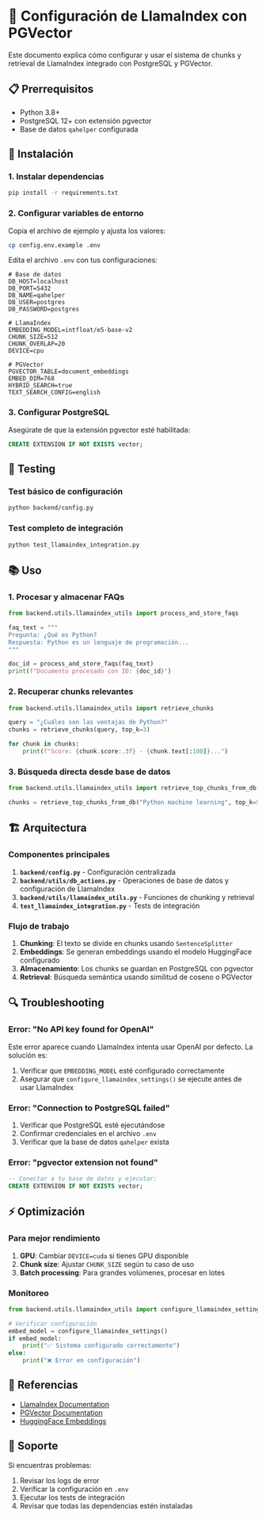# 🚀 Configuración de LlamaIndex con PGVector

Este documento explica cómo configurar y usar el sistema de chunks y retrieval de LlamaIndex integrado con PostgreSQL y PGVector.

## 📋 Prerrequisitos

- Python 3.8+
- PostgreSQL 12+ con extensión pgvector
- Base de datos `qahelper` configurada

## 🔧 Instalación

### 1. Instalar dependencias

```bash
pip install -r requirements.txt
```

### 2. Configurar variables de entorno

Copia el archivo de ejemplo y ajusta los valores:

```bash
cp config.env.example .env
```

Edita el archivo `.env` con tus configuraciones:

```env
# Base de datos
DB_HOST=localhost
DB_PORT=5432
DB_NAME=qahelper
DB_USER=postgres
DB_PASSWORD=postgres

# LlamaIndex
EMBEDDING_MODEL=intfloat/e5-base-v2
CHUNK_SIZE=512
CHUNK_OVERLAP=20
DEVICE=cpu

# PGVector
PGVECTOR_TABLE=document_embeddings
EMBED_DIM=768
HYBRID_SEARCH=true
TEXT_SEARCH_CONFIG=english
```

### 3. Configurar PostgreSQL

Asegúrate de que la extensión pgvector esté habilitada:

```sql
CREATE EXTENSION IF NOT EXISTS vector;
```

## 🧪 Testing

### Test básico de configuración

```bash
python backend/config.py
```

### Test completo de integración

```bash
python test_llamaindex_integration.py
```

## 📚 Uso

### 1. Procesar y almacenar FAQs

```python
from backend.utils.llamaindex_utils import process_and_store_faqs

faq_text = """
Pregunta: ¿Qué es Python?
Respuesta: Python es un lenguaje de programación...
"""

doc_id = process_and_store_faqs(faq_text)
print(f"Documento procesado con ID: {doc_id}")
```

### 2. Recuperar chunks relevantes

```python
from backend.utils.llamaindex_utils import retrieve_chunks

query = "¿Cuáles son las ventajas de Python?"
chunks = retrieve_chunks(query, top_k=3)

for chunk in chunks:
    print(f"Score: {chunk.score:.3f} - {chunk.text[:100]}...")
```

### 3. Búsqueda directa desde base de datos

```python
from backend.utils.llamaindex_utils import retrieve_top_chunks_from_db

chunks = retrieve_top_chunks_from_db("Python machine learning", top_k=5)
```

## 🏗️ Arquitectura

### Componentes principales

1. **`backend/config.py`** - Configuración centralizada
2. **`backend/utils/db_actions.py`** - Operaciones de base de datos y configuración de LlamaIndex
3. **`backend/utils/llamaindex_utils.py`** - Funciones de chunking y retrieval
4. **`test_llamaindex_integration.py`** - Tests de integración

### Flujo de trabajo

1. **Chunking**: El texto se divide en chunks usando `SentenceSplitter`
2. **Embeddings**: Se generan embeddings usando el modelo HuggingFace configurado
3. **Almacenamiento**: Los chunks se guardan en PostgreSQL con pgvector
4. **Retrieval**: Búsqueda semántica usando similitud de coseno o PGVector

## 🔍 Troubleshooting

### Error: "No API key found for OpenAI"

Este error aparece cuando LlamaIndex intenta usar OpenAI por defecto. La solución es:

1. Verificar que `EMBEDDING_MODEL` esté configurado correctamente
2. Asegurar que `configure_llamaindex_settings()` se ejecute antes de usar LlamaIndex

### Error: "Connection to PostgreSQL failed"

1. Verificar que PostgreSQL esté ejecutándose
2. Confirmar credenciales en el archivo `.env`
3. Verificar que la base de datos `qahelper` exista

### Error: "pgvector extension not found"

```sql
-- Conectar a tu base de datos y ejecutar:
CREATE EXTENSION IF NOT EXISTS vector;
```

## ⚡ Optimización

### Para mejor rendimiento

1. **GPU**: Cambiar `DEVICE=cuda` si tienes GPU disponible
2. **Chunk size**: Ajustar `CHUNK_SIZE` según tu caso de uso
3. **Batch processing**: Para grandes volúmenes, procesar en lotes

### Monitoreo

```python
from backend.utils.llamaindex_utils import configure_llamaindex_settings

# Verificar configuración
embed_model = configure_llamaindex_settings()
if embed_model:
    print("✅ Sistema configurado correctamente")
else:
    print("❌ Error en configuración")
```

## 📖 Referencias

- [LlamaIndex Documentation](https://docs.llamaindex.ai/)
- [PGVector Documentation](https://github.com/pgvector/pgvector)
- [HuggingFace Embeddings](https://huggingface.co/models?pipeline_tag=sentence-similarity)

## 🤝 Soporte

Si encuentras problemas:

1. Revisar los logs de error
2. Verificar la configuración en `.env`
3. Ejecutar los tests de integración
4. Revisar que todas las dependencias estén instaladas

